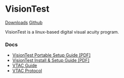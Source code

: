 # VisionTest
[Downloads](downloads.md)
[Github](https://github.com/Matthiasclee/VisionTest)

VisionTest is a linux-based digital visual acuity program.

### Docs
* [VisionTest Portable Setup Guide \[PDF\]](https://raw.githubusercontent.com/Matthiasclee/VisionTest/master/docs/VisionTest%20Portable%20setup%20guide.pdf)
* [VisionTest Install & Setup Guide \[PDF\]](https://raw.githubusercontent.com/Matthiasclee/VisionTest/master/docs/VisionTest%20install%20guide.pdf)
* [VTAC Guide](https://github.com/Matthiasclee/VisionTest/blob/master/docs/vtac.md)
* [VTAC Protocol](https://github.com/Matthiasclee/VisionTest/blob/master/docs/vtac_protocol.md)
